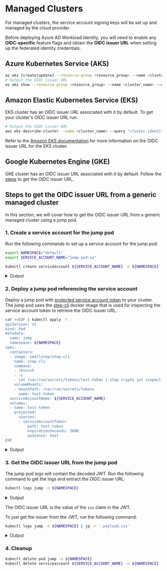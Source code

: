 # Managed Clusters

<!-- toc -->

For managed clusters, the service account signing keys will be set up and managed by the cloud provider.

Before deploying Azure AD Workload Identity, you will need to enable any **OIDC-specific** feature flags and obtain the **OIDC issuer URL** when setting up the federated identity credentials.

## Azure Kubernetes Service (AKS)

```bash
az aks [create|update] --resource-group <resource_group> --name <cluster_name> --enable-oidc-issuer
# Output the OIDC issuer URL
az aks show --resource-group <resource_group> --name <cluster_name> --query ".oidcIssuerProfile.issuerUrl" -otsv
```

## Amazon Elastic Kubernetes Service (EKS)

EKS cluster has an OIDC issuer URL associated with it by default. To get your cluster's OIDC issuer URL run:

```bash
# Output the OIDC issuer URL
aws eks describe-cluster --name <cluster_name> --query "cluster.identity.oidc.issuer" --output text
```

Refer to the [Amazon EKS documentation][1] for more information on the OIDC issuer URL for the EKS cluster.

## Google Kubernetes Engine (GKE)

GKE cluster has an OIDC issuer URL associated with it by default. Follow the [steps](#steps-to-get-the-oidc-issuer-url-from-a-generic-managed-cluster) to get the OIDC issuer URL.

## Steps to get the OIDC issuer URL from a generic managed cluster

In this section, we will cover how to get the OIDC issuer URL from a generic managed cluster using a jump pod.

### 1. Create a service account for the jump pod

Run the following commands to set up a service account for the jump pod:

```bash
export NAMESPACE="default"
export SERVICE_ACCOUNT_NAME="jump-pod-sa"

kubectl create serviceaccount ${SERVICE_ACCOUNT_NAME} -n ${NAMESPACE}
```

<details>
<summary>Output</summary>

```bash
serviceaccount/jump-pod-sa created
```

</details>

### 2. Deploy a jump pod referencing the service account

Deploy a jump pod with [projected service account token][2] to your cluster. The jump pod uses the [step-cli][3] docker image that is used for inspecting the service account token to retrieve the OIDC issuer URL.

```bash
cat <<EOF | kubectl apply -f -
apiVersion: v1
kind: Pod
metadata:
  name: jump
  namespace: ${NAMESPACE}
spec:
  containers:
  - image: smallstep/step-cli
    name: step-cli
    command:
    - /bin/sh
    - -c
    - cat /var/run/secrets/tokens/test-token | step crypto jwt inspect --insecure
    volumeMounts:
    - mountPath: /var/run/secrets/tokens
      name: test-token
  serviceAccountName: ${SERVICE_ACCOUNT_NAME}
  volumes:
  - name: test-token
    projected:
      sources:
      - serviceAccountToken:
          path: test-token
          expirationSeconds: 3600
          audience: test
EOF
```

<details>
<summary>Output</summary>

```bash
pod/jump created
```

</details>

### 3. Get the OIDC issuer URL from the jump pod

The jump pod logs will contain the decoded JWT. Run the following command to get the logs and extract the OIDC issuer URL:

```bash
kubectl logs jump -n ${NAMESPACE}
```

<details>
<summary>Output</summary>

```json
{
  "header": {
    "alg": "RS256",
    "kid": "[REDACTED]"
  },
  "payload": {
    "aud": [
      "test"
    ],
    "exp": 1634671190,
    "iat": 1634667590,
    "iss": "https://container.googleapis.com/v1/projects/[REDACTED]/locations/us-central1-c/clusters/[REDACTED]",
    "kubernetes.io": {
      "namespace": "default",
      "pod": {
        "name": "jump",
        "uid": "c4e09c90-3007-4255-ab74-f5f97d944db2"
      },
      "serviceaccount": {
        "name": "jump-pod-sa",
        "uid": "6af8dfb1-8a28-48f8-a7fe-e2abd99cd35e"
      }
    },
    "nbf": 1634667590,
    "sub": "system:serviceaccount:default:jump-pod-sa"
  },
  "signature": "[REDACTED]"
}
```

</details>

The OIDC issuer URL is the value of the `iss` claim in the JWT.

To just get the issuer from the JWT, run the following command:

```bash
kubectl logs jump -n ${NAMESPACE} | jq -r '.payload.iss'
```

<details>
<summary>Output</summary>

```log
https://container.googleapis.com/v1/projects/[REDACTED]/locations/us-central1-c/clusters/[REDACTED]
```

</details>

### 4. Cleanup

```bash
kubectl delete pod jump -n ${NAMESPACE}
kubectl delete serviceaccount ${SERVICE_ACCOUNT_NAME} -n ${NAMESPACE}
```

[1]: https://docs.aws.amazon.com/eks/latest/userguide/enable-iam-roles-for-service-accounts.html

[2]: https://kubernetes.io/docs/tasks/configure-pod-container/configure-service-account/#service-account-token-volume-projection

[3]: https://smallstep.com/cli/
